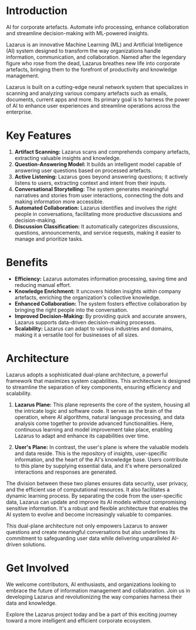 # Introduction

AI for corporate artefacts. Automate info processing, enhance collaboration and streamline decision-making with ML-powered insights.

Lazarus is an innovative Machine Learning (ML) and Artificial Intelligence (AI) system designed to transform the way organizations handle information, communication, and collaboration. Named after the legendary figure who rose from the dead, Lazarus breathes new life into corporate artefacts, bringing them to the forefront of productivity and knowledge management.

Lazarus is built on a cutting-edge neural network system that specializes in scanning and analyzing various company artefacts such as emails, documents, current apps and more. Its primary goal is to harness the power of AI to enhance user experiences and streamline operations across the enterprise.

# Key Features

1. **Artifact Scanning:** Lazarus scans and comprehends company artefacts, extracting valuable insights and knowledge.
2. **Question-Answering Model:** It builds an intelligent model capable of answering user questions based on processed artefacts.
3. **Active Listening:** Lazarus goes beyond answering questions; it actively listens to users, extracting context and intent from their inputs.
4. **Conversational Storytelling:** The system generates meaningful narratives and stories from user interactions, connecting the dots and making information more accessible.
5. **Automated Collaboration:** Lazarus identifies and involves the right people in conversations, facilitating more productive discussions and decision-making.
6. **Discussion Classification:** It automatically categorizes discussions, questions, announcements, and service requests, making it easier to manage and prioritize tasks.

# Benefits

- **Efficiency:** Lazarus automates information processing, saving time and reducing manual effort.
- **Knowledge Enrichment:** It uncovers hidden insights within company artefacts, enriching the organization's collective knowledge.
- **Enhanced Collaboration:** The system fosters effective collaboration by bringing the right people into the conversation.
- **Improved Decision-Making:** By providing quick and accurate answers, Lazarus supports data-driven decision-making processes.
- **Scalability:** Lazarus can adapt to various industries and domains, making it a versatile tool for businesses of all sizes.

# Architecture

Lazarus adopts a sophisticated dual-plane architecture, a powerful framework that maximizes system capabilities. This architecture is designed to streamline the separation of key components, ensuring efficiency and scalability.

1. **Lazarus Plane:** This plane represents the core of the system, housing all the intricate logic and software code. It serves as the brain of the operation, where AI algorithms, natural language processing, and data analysis come together to provide advanced functionalities. Here, continuous learning and model improvement take place, enabling Lazarus to adapt and enhance its capabilities over time.

2. **User's Plane:** In contrast, the user's plane is where the valuable models and data reside. This is the repository of insights, user-specific information, and the heart of the AI's knowledge base. Users contribute to this plane by supplying essential data, and it's where personalized interactions and responses are generated.

The division between these two planes ensures data security, user privacy, and the efficient use of computational resources. It also facilitates a dynamic learning process. By separating the code from the user-specific data, Lazarus can update and improve its AI models without compromising sensitive information. It's a robust and flexible architecture that enables the AI system to evolve and become increasingly valuable to companies.

This dual-plane architecture not only empowers Lazarus to answer questions and create meaningful conversations but also underlines its commitment to safeguarding user data while delivering unparalleled AI-driven solutions.


# Get Involved

We welcome contributors, AI enthusiasts, and organizations looking to embrace the future of information management and collaboration. Join us in developing Lazarus and revolutionizing the way companies harness their data and knowledge.

Explore the Lazarus project today and be a part of this exciting journey toward a more intelligent and efficient corporate ecosystem.
